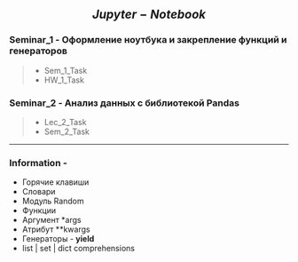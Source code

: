 ## $$Jupyter-Notebook$$

### Seminar_1 - Оформление ноутбука и закрепление функций и генераторов
> - Sem_1_Task
> - HW_1_Task
### Seminar_2 - Анализ данных с библиотекой Pandas
> - Lec_2_Task
> - Sem_2_Task







---
### Information - 
- Горячие клавиши
- Словари
- Модуль Random
- Функции
- Аргумент *args
- Атрибут **kwargs
- Генераторы - **yield**
- list | set | dict comprehensions